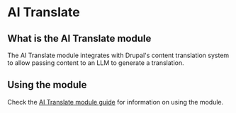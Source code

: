 # AI Translate
## What is the AI Translate module
The AI Translate module integrates with Drupal's content translation system to
allow passing content to an LLM to generate a translation.

## Using the module
Check the [AI Translate module guide](https://project.pages.drupalcode.org/ai/modules/ai_translate/) for
information on using the module.
